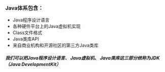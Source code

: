 ### Java体系包含：
- Java程序设计语言
- 各种硬件平台上的Java虚拟机实现
- Class文件格式
- Java类库API
- 来自商业机构和开源社区的第三方Java类库

##### 我们可以把Java程序设计语言、 Java虚拟机、 Java类库这三部分统称为JDK（Java DevelopmentKit） 